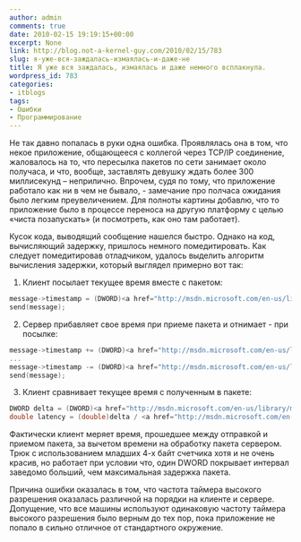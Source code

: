 ```yaml
---
author: admin
comments: true
date: 2010-02-15 19:19:15+00:00
excerpt: None
link: http://blog.not-a-kernel-guy.com/2010/02/15/783
slug: я-уже-вся-заждалась-измаялась-и-даже-не
title: Я уже вся заждалась, измаялась и даже немного всплакнула.
wordpress_id: 783
categories:
- itblogs
tags:
- Ошибки
- Программирование
---
```


Не так давно попалась в руки одна ошибка. Проявлялась она в том, что некое приложение, общающееся с коллегой через TCP/IP соединение, жаловалось на то, что пересылка пакетов по сети занимает около получаса, и что, вообще, заставлять девушку ждать более 300 миллисекунд – неприлично. Впрочем, судя по тому, что приложение работало как ни в чем не бывало, - замечание про полчаса ожидания было легким преувеличением. Для полноты картины добавлю, что то приложение было в процессе переноса на другую платформу с целью «чиста позапускать» (и посмотреть, как оно там работает).

<!-- more -->Кусок кода, выводящий сообщение нашелся быстро. Однако на код, вычисляющий задержку, пришлось  немного помедитировать. Как следует помедитировав отладчиком, удалось выделить алгоритм вычисления задержки, который выглядел примерно вот так:




	
  1. Клиент посылает текущее время вместе с пакетом:



```cpp
message->timestamp = (DWORD)<a href="http://msdn.microsoft.com/en-us/library/ms644904%28VS.85%29.aspx">QueryPerformanceCounter()</a>;
send(message);
```



	
  2. Сервер прибавляет свое время при приеме пакета и отнимает  - при посылке:



```cpp
message->timestamp += (DWORD)<a href="http://msdn.microsoft.com/en-us/library/ms644904%28VS.85%29.aspx">QueryPerformanceCounter()</a>;
...
message->timestamp -= (DWORD)<a href="http://msdn.microsoft.com/en-us/library/ms644904%28VS.85%29.aspx">QueryPerformanceCounter()</a>;
send(message);
```



	
  3. Клиент сравнивает текущее время с полученным в пакете:



```cpp
DWORD delta = (DWORD)<a href="http://msdn.microsoft.com/en-us/library/ms644904%28VS.85%29.aspx">QueryPerformanceCounter()</a> - message->timestamp;
double latency = (double)delta / <a href="http://msdn.microsoft.com/en-us/library/ms644905%28VS.85%29.aspx">QueryPerformanceFrequency()</a>;
```





Фактически клиент меряет время, прошедшее между отправкой и приемом пакета, за вычетом времени на обработку пакета сервером. Трюк с использованием младших 4-х байт счетчика хотя и не очень красив, но работает при условии что, один DWORD покрывает интервал заведомо больший, чем максимальная задержка пакета.

Причина ошибки оказалась в том, что частота таймера высокого разрешения оказалась различной на порядки на клиенте и сервере. Допущение, что все машины используют одинаковую частоту таймера высокого разрешения было верным до тех пор, пока приложение не попало в сильно отличное от стандартного окружение.

